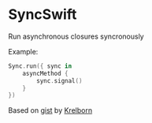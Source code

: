 # SyncSwift

Run asynchronous closures syncronously

Example:
```swift
Sync.run({ sync in 
    asyncMethod {
        sync.signal()
    }
})
```

Based on [gist](https://gist.github.com/Krelborn/3cade0e86cc9f06637b6) by [Krelborn](https://gist.github.com/Krelborn)